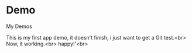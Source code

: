 # Demo
My Demos

This is my first app demo, it doesn't finish, i just want to get a Git test.\<br>
Now, it working.\<br>
happy!'\<br>

